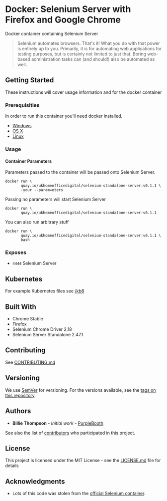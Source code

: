 # Docker: Selenium Server with Firefox and Google Chrome

Docker container containing Selenium Server

> Selenium automates browsers. That's it! What you do with that power is entirely up to you. 
> Primarily, it is for automating web applications for testing purposes, but is certainly not 
> limited to just that. Boring web-based administration tasks can (and should!) also be automated as
> well.

## Getting Started

These instructions will cover usage information and for the docker container 

### Prerequisities


In order to run this container you'll need docker installed.

* [Windows](https://docs.docker.com/windows/started)
* [OS X](https://docs.docker.com/mac/started/)
* [Linux](https://docs.docker.com/linux/started/)

### Usage

#### Container Parameters

Parameters passed to the container will be passed onto Selenium Server.

```shell
docker run \
       quay.io/ukhomeofficedigital/selenium-standalone-server:v0.1.1 \
       -your --param=eters
```

Passing no parameters will start Selenium Server

```shell
docker run \
       quay.io/ukhomeofficedigital/selenium-standalone-server:v0.1.1
```

You can also run arbitrary stuff

```shell
docker run \
       quay.io/ukhomeofficedigital/selenium-standalone-server:v0.1.1 \
       bash
```

### Exposes

* `4444` Selenium Server 

## Kubernetes

For example Kubernetes files see [/kb8](/kb8)

## Built With

* Chrome Stable
* Firefox
* Selenium Chrome Driver 2.18
* Selenium Server Standalone 2.47.1

## Contributing

See [CONTRIBUTING.md](CONTRIBUTING.md)

## Versioning

We use [SemVer](http://semver.org/) for versioning. For the versions available, see the 
[tags on this repository][tags]. 

[tags]: https://github.com/UKHomeOffice/docker-selenium-standalone-server/tags

## Authors

* **Billie Thompson** - *Initial work* - [PurpleBooth](https://github.com/PurpleBooth)

See also the list of [contributors][contrib] who participated in this project.

[contrib]: https://github.com/UKHomeOffice/docker-selenium-standalone-server/contributors

## License

This project is licensed under the MIT License - see the [LICENSE.md](LICENSE.md) file for details

## Acknowledgments

* Lots of this code was stolen from the 
  [official Selenium container](https://github.com/SeleniumHQ/docker-selenium).
